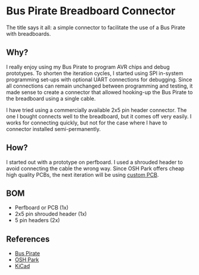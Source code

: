 # Bus Pirate Breadboard Connector

The title says it all: a simple connector to facilitate the use of a Bus Pirate with breadboards.

## Why?

I really enjoy using my Bus Pirate to program AVR chips and debug prototypes.
To shorten the iteration cycles, I started using SPI in-system programming set-ups with optional UART connections for debugging.
Since all connections can remain unchanged between programming and testing, it made sense to create a connector that allowed hooking-up the Bus Pirate to the breadboard using a single cable.

I have tried using a commercially available 2x5 pin header connector.
The one I bought connects well to the breadboard, but it comes off very easily.
I works for connecting quickly, but not for the case where I have to connector installed semi-permanently.

## How?

I started out with a prototype on perfboard.
I used a shrouded header to avoid connecting the cable the wrong way.
Since OSH Park offers cheap high quality PCBs, the next iteration will be using [custom PCB](https://oshpark.com/shared_projects/N2lwszC6).

## BOM

  * Perfboard or PCB (1x)
  * 2x5 pin shrouded header (1x)
  * 5 pin headers (2x)

## References

  * [Bus Pirate](http://dangerousprototypes.com/docs/Bus_Pirate)
  * [OSH Park](https://oshpark.com/)
  * [KiCad](http://kicad-pcb.org/)
